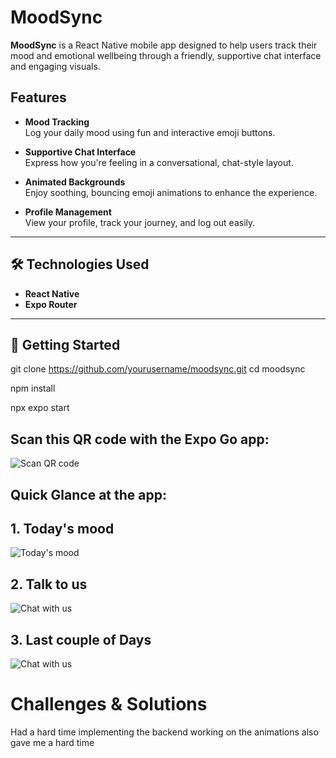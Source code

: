 #  MoodSync

**MoodSync** is a React Native mobile app designed to help users track their mood and emotional wellbeing through a friendly, supportive chat interface and engaging visuals.



##  Features

- **Mood Tracking**  
  Log your daily mood using fun and interactive emoji buttons.

- **Supportive Chat Interface**  
  Express how you're feeling in a conversational, chat-style layout.

- **Animated Backgrounds**  
  Enjoy soothing, bouncing emoji animations to enhance the experience.

- **Profile Management**  
  View your profile, track your journey, and log out easily.

---

## 🛠️ Technologies Used

- **React Native**  
- **Expo Router**  


---

## 🚀 Getting Started

git clone https://github.com/yourusername/moodsync.git
cd moodsync

npm install


npx expo start

## Scan this QR code with the Expo Go app:

![Scan QR code](./assets/Screenshot%202025-06-09%20084421.png)

## Quick Glance at the app:

## 1. Today's mood 

![Today's mood](./assets/WhatsApp%20Image%202025-06-09%20at%2008.41.11_76ebeed2.jpg)


## 2. Talk to us

![Chat with us ](./assets/WhatsApp%20Image%202025-06-09%20at%2008.41.12_db2bef2f.jpg)

## 3. Last couple of Days

![Chat with us ](./assets/WhatsApp%20Image%202025-06-09%20at%2008.41.12_2470bace.jpg)


# Challenges & Solutions

Had a hard time implementing the backend 
working on the animations also gave me a hard time